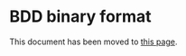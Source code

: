 # BDD binary format

This document has been moved to [this page](https://github.com/junkawahara/dd_documents/blob/main/formats/bdd_binary_format.md).
